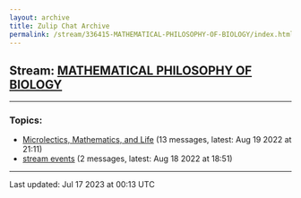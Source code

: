 ```yaml
---
layout: archive
title: Zulip Chat Archive
permalink: /stream/336415-MATHEMATICAL-PHILOSOPHY-OF-BIOLOGY/index.html
---
```


## Stream: [MATHEMATICAL PHILOSOPHY OF BIOLOGY](https://mattecapu.github.io/ct-zulip-archive/stream/336415-MATHEMATICAL-PHILOSOPHY-OF-BIOLOGY/index.html)
---

### Topics:

* [Microlectics, Mathematics, and Life](topic/topic_Microlectics.2C.20Mathematics.2C.20and.20Life.html) (13 messages, latest: Aug 19 2022 at 21:11)
* [stream events](topic/topic_stream.20events.html) (2 messages, latest: Aug 18 2022 at 18:51)

<hr><p>Last updated: Jul 17 2023 at 00:13 UTC</p>